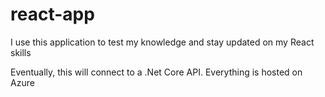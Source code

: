# react-app
I use this application to test my knowledge and stay updated on my React skills

Eventually, this will connect to a .Net Core API. 
Everything is hosted on Azure
